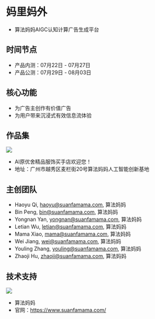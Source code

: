 # 妈里妈外
* 算法妈妈AIGC认知计算广告生成平台

## 时间节点
* 产品内测：07月22日 - 07月27日
* 产品公测：07月29日 - 08月03日

## 核心功能
* 为广告主创作有价值广告
* 为用户带来沉浸式有效信息流体验

## 作品集
![](./cca.认知计算广告/yuanyoushe/1.red.ai.yuanyosuhe.png)
* AI原优舍精品服饰买手店欢迎您！
* 地址：广州市越秀区麦栏街20号算法妈妈人工智能创新基地

## 主创团队
* Haoyu Qi, haoyu@suanfamama.com, 算法妈妈
* Bin Peng, bin@suanfamama.com, 算法妈妈
* Yongnan Yan, yongnan@suanfamama.com, 算法妈妈
* Letian Wu, letian@suanfamama.com, 算法妈妈
* Mama Xiao, mama@suanfamama.com, 算法妈妈
* Wei Jiang, wei@suanfamama.com, 算法妈妈
* Youling Zhang, youling@suanfamama.com, 算法妈妈
* Zhaoji Hu, zhaoji@suanfamama.com, 算法妈妈

## 技术支持
![](./cca.认知计算广告/suanfamama/suanfamama.logo.png)
* 算法妈妈
* 官网：https://www.suanfamama.com/
